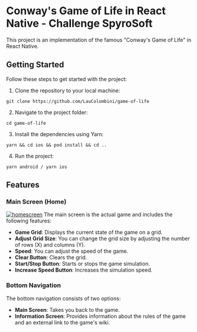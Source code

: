 # Conway's Game of Life in React Native - Challenge SpyroSoft

This project is an implementation of the famous "Conway's Game of Life" in React Native.

## Getting Started

Follow these steps to get started with the project:

1. Clone the repository to your local machine:

`git clone https://github.com/LauColombini/game-of-life`

2. Navigate to the project folder:

`cd game-of-life`

3. Install the dependencies using Yarn:

`yarn && cd ios && pod install && cd ..`

4. Run the project:

`yarn android / yarn ios`

## Features

### Main Screen (Home)
[![homescreen](https://i.imgur.com/frZSJzM.png "homescreen")](https://i.imgur.com/frZSJzM.png "homescreen")
The main screen is the actual game and includes the following features:

- **Game Grid**: Displays the current state of the game on a grid.
- **Adjust Grid Size**: You can change the grid size by adjusting the number of rows (X) and columns (Y).
- **Speed**: You can adjust the speed of the game.
- **Clear Button**: Clears the grid.
- **Start/Stop Button**: Starts or stops the game simulation.
- **Increase Speed Button**: Increases the simulation speed.

### Bottom Navigation

The bottom navigation consists of two options:

- **Main Screen**: Takes you back to the game.
- **Information Screen**: Provides information about the rules of the game and an external link to the game's wiki.
